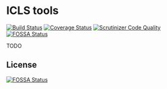 # ICLS tools

[![Build Status](https://travis-ci.org/fullfrontend/icls.svg?branch=master)](https://travis-ci.org/fullfrontend/icls)
[![Coverage Status](https://coveralls.io/repos/github/fullfrontend/icls/badge.svg?branch=master)](https://coveralls.io/github/fullfrontend/icls?branch=master)
[![Scrutinizer Code Quality](https://scrutinizer-ci.com/g/fullfrontend/icls/badges/quality-score.png?b=master)](https://scrutinizer-ci.com/g/fullfrontend/icls/?branch=master) [![FOSSA Status](https://app.fossa.io/api/projects/git%2Bgithub.com%2Ffullfrontend%2Ficls.svg?type=shield)](https://app.fossa.io/projects/git%2Bgithub.com%2Ffullfrontend%2Ficls?ref=badge_shield)


TODO


## License
[![FOSSA Status](https://app.fossa.io/api/projects/git%2Bgithub.com%2Ffullfrontend%2Ficls.svg?type=large)](https://app.fossa.io/projects/git%2Bgithub.com%2Ffullfrontend%2Ficls?ref=badge_large)